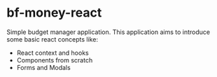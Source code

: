 # bf-money-react
<p>Simple budget manager application. This application aims to introduce some basic react concepts like:
<ul>
<li>React context and hooks</li>
<li>Components from scratch</li>
<li>Forms and Modals</li>
</ul>
</p>
